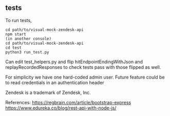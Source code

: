 

## tests

To run tests,

```
cd path/to/visual-mock-zendesk-api
npm start
(in another console)
cd path/to/visual-mock-zendesk-api
cd test
python3 run_test.py

```

Can edit test_helpers.py and flip hitEndpointEndingWithJson and replayRecordedResponses to check tests pass with those flipped as well.

For simplicity we have one hard-coded admin user.
Future feature could be to read credentials in an authentication header

Zendesk is a trademark of Zendesk, Inc.

References:
https://regbrain.com/article/bootstrap-express
https://www.edureka.co/blog/rest-api-with-node-js/
